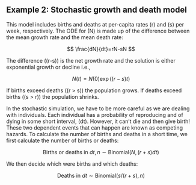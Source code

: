 ## Example 2: Stochastic growth and death model

This model includes births and deaths at per-capita rates \(r\) and \(s\) per week, respectively. The ODE for \(N\) is made up of the difference between the mean growth rate and the mean death rate:

$$ \frac{dN}{dt}=rN-sN $$

The difference \((r-s)\) is the net growth rate and the solution is either exponential growth or decline i.e.,

$$ N(t) =N(0) \exp((r-s)t) $$

If births exceed deaths (\(r > s\)) the population grows. If deaths exceed births (\(s > r\)) the population shrinks.

In the stochastic simulation, we have to be more careful as we are dealing with individuals. Each individual has a probability of reproducing and of dying in some short interval, \(dt\). However, it can’t die and then give birth! These two dependent events that can happen are known as competing hazards. To calculate the number of births and deaths in a short time, we first calculate the number of births or deaths:

$$ \mbox{Births or deaths in }dt, n \sim \mathrm{Binomial}(N,(r + s)dt) $$

We then decide which were births and which deaths:

$$ \mbox{Deaths in }dt \sim \mathrm{Binomial}(s / (r + s),n) $$
